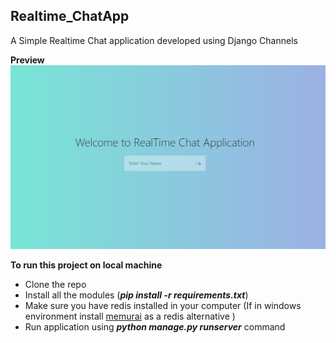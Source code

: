 ## Realtime_ChatApp
A Simple Realtime Chat application developed using Django Channels

**Preview**
<img src="https://github.com/mani-barathi/Realtime_ChatApp/blob/master/static/preview.gif" />

**To run this project on local machine**
* Clone the repo
* Install all the modules (**_pip install -r requirements.txt_**)
* Make sure you have redis installed in your computer (If in windows environment install [memurai](https://www.memurai.com/) as a redis alternative )
* Run application using **_python manage.py runserver_** command
